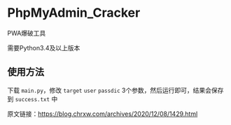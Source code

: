 # PhpMyAdmin_Cracker
PWA爆破工具

需要Python3.4及以上版本

## 使用方法

下载 `main.py`，修改 `target` `user` `passdic` 3个参数，然后运行即可，结果会保存到 `success.txt` 中

原文链接：https://blog.chrxw.com/archives/2020/12/08/1429.html
